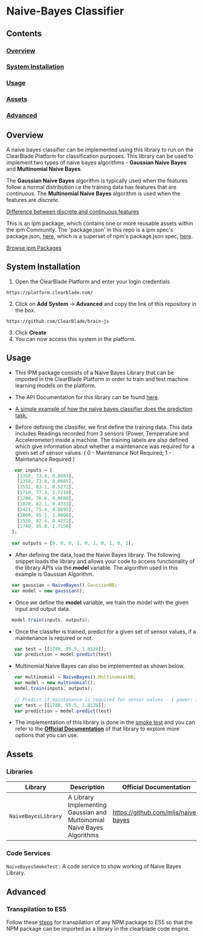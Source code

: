 # Naive-Bayes Classifier

## Contents

### [Overview](#overview-1)
### [System Installation](#system-installation)
### [Usage](#usage-1)
### [Assets](#assets-1)
### [Advanced](#advanced-1)

## Overview

A naive bayes classifier can be implemented using this library to run on the ClearBlade Platform for classification purposes. This library can be used to implement two types of naive bayes algorithms - **Gaussian Naive Bayes** and **Multinomial Naive Bayes**. 

The **Gaussian Naive Bayes** algorithm is typically used when the features follow a normal distribution i.e the training data has features that are *continuous*. The **Multinomial Naive Bayes** algorithm is used when the features are *discrete*.

[Difference between discrete and continuous features](https://hackernoon.com/continuous-vs-discrete-variables-in-the-context-of-machine-learning-15d9005e2525)

This is an ipm package, which contains one or more reusable assets within the ipm Community. The 'package.json' in this repo is a ipm spec's package.json, [here](https://docs.clearblade.com/v/3/6-ipm/spec), which is a superset of npm's package.json spec, [here](https://docs.npmjs.com/files/package.json).

[Browse ipm Packages](https://ipm.clearblade.com)

## System Installation

1. Open the ClearBlade Platform and enter your login credentials
```
https://platform.clearblade.com/
```
2. Click on **Add System** -> **Advanced** and copy the link of this repository in the box.
```
https://github.com/ClearBlade/brain-js
```
3. Click **Create**
4. You can now access this system in the platform.

## Usage

- This IPM package consists of a Naive Bayes Library that can be imported in the ClearBlade Platform in order to train and test machine learning models on the platform.

- The API Documentation for this library can be found [here](https://mljs.github.io/naive-bayes/).

- [A simple example of how the naive bayes classifier does the prediction task.](https://www.geeksforgeeks.org/naive-bayes-classifiers/)

- Before defining the classifer, we first define the training data. This data includes Readings recorded from 3 sensors (Power, Temperature and Accelerometer) inside a machine. The training labels are also defined which give information about whether a maintenance was required for a given set of sensor values. ( 0 - Maintenance Not Required; 1 - Maintenance Required )

``` javascript
   var inputs = [
    [1350, 73.4, 0.0683], 
    [1350, 73.4, 0.0685], 
    [1532, 83.1, 0.5272], 
    [1710, 77.3, 1.7210], 
    [1200, 76.6, 0.0688], 
    [1820, 82.1, 0.4333], 
    [1421, 75.4, 0.0695], 
    [1800, 95.1, 1.9000], 
    [1520, 82.4, 0.4272], 
    [1740, 95.0, 1.7150]
  ]; 
  
  var outputs = [0, 0, 0, 1, 0, 1, 0, 1, 0, 1]; 

```

- After defining the data, load the Naive Bayes library. The following snippet loads the library and allows your code to access functionality of the library APIs via the **model** variable. The algorithm used in this example is Gaussian Algorithm.

``` javascript
  var gaussian = NaiveBayes().GaussianNB;
  var model = new gaussian();
```

- Once we define the **model** variable, we train the model with the given input and output data.

``` javascript
  model.train(inputs, outputs); 
```

- Once the classifer is trained, predict for a given set of sensor values, if a maintenance is required or not.

``` javascript
   var test = [[1780, 95.5, 1.8120]];
   var prediction = model.predict(test)
```

- Multinomial Naive Bayes can also be implememted as shown below.

``` javascript
   var multinomial = NaiveBayes().MultinomialNB;
   var model = new multinomial();
   model.train(inputs, outputs); 
  
   // Predict if maintenance is required for sensor values - { power: 1780, temperature: 95.5, accelerometer: 1.8120 }
   var test = [[1780, 95.5, 1.8120]];
   var prediction = model.predict(test)
```

- The implementation of this library is done in the [smoke test](https://github.com/ClearBlade/naive-bayes/blob/master/code/services/NaiveBayesSmokeTest/NaiveBayesSmokeTest.js) and you can refer to the [**Official Documentation**](https://github.com/mljs/naive-bayes) of that library to explore more options that you can use.  

## Assets

### Libraries 

| Library  | Description  | Official Documentation |   
|---|---|---|
| ``` NaiveBayesLibrary ```  | A Library Implementing Gaussian and Multoinomial Naive Bayes Algorithms | https://github.com/mljs/naive-bayes  | 

### Code Services

``` NaiveBayesSmokeTest ``` : A code service to show working of Naive Bayes Library.

## Advanced

### Transpilation to ES5

Follow these [steps](https://github.com/ClearBlade/Machine-Learning-Node-Libraries/blob/master/README.md#steps-for-transpilation-to-es5-1) for transpilation of any NPM package to ES5 so that the NPM package can be imported as a library in the clearblade code engine.

